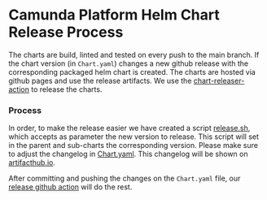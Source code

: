 # Camunda Platform Helm Chart Release Process

The charts are build, linted and tested on every push to the main branch. If the chart version (in `Chart.yaml`) changes a new github release with the corresponding packaged helm chart is created. The charts are hosted via github pages and use the release artifacts. We use the [chart-releaser-action](https://github.com/helm/chart-releaser-action) to release the charts.

### Process

In order, to make the release easier we have created a script [release.sh](charts/camunda-platform/release.sh),
which accepts as parameter the new version to release. This script will set in the parent and sub-charts
the corresponding version. Please make sure to adjust the changelog in [Chart.yaml](charts/camunda-platform/Chart.yaml).
This changelog will be shown on [artifacthub.io](https://artifacthub.io/packages/helm/camunda/camunda-platform).

After committing and pushing the changes on the `Chart.yaml` file, our [release github action](.github/workflows/release.yaml) will do the rest.

